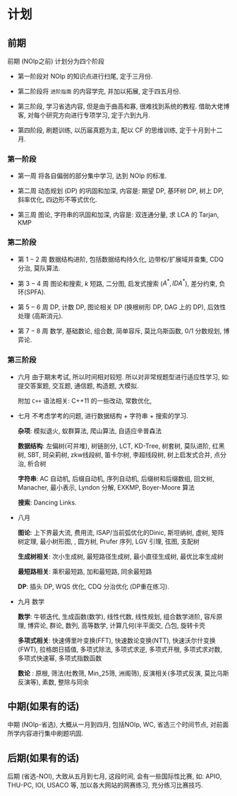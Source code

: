 # 计划

## 前期

前期 (NOIp之前) 计划分为四个阶段

* 第一阶段对 NOIp 的知识点进行扫尾, 定于三月份.

* 第二阶段将 `进阶指南` 的内容学完, 并加以拓展, 定于四五月份.

* 第三阶段, 学习省选内容, 但是由于曲高和寡, 很难找到系统的教程. 借助大佬博客, 对每个研究方向进行专项学习, 定于六到九月.

* 第四阶段, 刷题训练, 以历届真题为主, 配以 CF 的思维训练, 定于十月到十二月.

### 第一阶段

* 第一周
将各自偏弱的部分集中学习, 达到 NOIp 的标准.

* 第二周
动态规划 (DP) 的巩固和加深, 内容是: 期望 DP, 基环树 DP, 树上 DP, 斜率优化, 四边形不等式优化.

* 第三周
图论, 字符串的巩固和加深, 内容是: 双连通分量,  求 LCA 的 Tarjan, KMP

### 第二阶段

* 第 $1-2$ 周
数据结构进阶, 包括数据结构持久化, 边带权/扩展域并查集, CDQ 分治, 莫队算法.

* 第 $3-4$ 周
图论和搜索, $k$ 短路, 二分图, 启发式搜索 ($A^*, IDA^*$), 差分约束, 负环(SPFA).

* 第 $5-6$ 周
DP, 计数 DP, 图论相关 DP (换根树形 DP, DAG 上的 DP), 后效性处理 (高斯消元).

* 第 $7-8$ 周
数学, 基础数论, 组合数, 简单容斥, 莫比乌斯函数, $0/1$ 分数规划, 博弈论.

### 第三阶段

* 六月
  由于期末考试, 所以时间相对较短. 所以对非常规题型进行适应性学习, 如: 提交答案题, 交互题, 通信题, 构造题, 大模拟.

  附加 `C++` 语法相关: C++11 的一些改动, 常数优化, 

* 七月
  不考虑学考的问题, 进行数据结构 + 字符串 + 搜索的学习.

  **杂项**: 模拟退火, 蚁群算法, 爬山算法, 自适应辛普森法

  **数据结构**: 左偏树(可并堆), 树链剖分, LCT, KD-Tree, 树套树, 莫队进阶, 红黑树, SBT, 珂朵莉树, zkw线段树, 笛卡尔树, 李超线段树, 树上启发式合并, 点分治, 析合树

  **字符串**: AC 自动机, 后缀自动机, 序列自动机, 后缀树和后缀数组, 回文树, Manacher, 最小表示, Lyndon 分解, EXKMP, Boyer-Moore 算法

  **搜索**: Dancing Links.

* 八月
  
  **图论**: 上下界最大流, 费用流, ISAP/当前弧优化的Dinic, 斯坦纳树, 虚树, 矩阵树定理, 最小树形图, , 圆方树, Prufer 序列, LGV 引理, 弦图, 支配树
  
  **生成树相关**: 次小生成树, 最短路径生成树, 最小直径生成树, 最优比率生成树

  **最短路相关**: 乘积最短路, 加和最短路, 同余最短路
  
  **DP**: 插头 DP, WQS 优化, CDQ 分治优化 (DP重在练习).

* 九月
  数学

  **数学**: 牛顿迭代, 生成函数(数学), 线性代数, 线性规划, 组合数学进阶, 容斥原理, 博弈论, 群论, 数列, 高等数学, 计算几何(半平面交, 凸包, 旋转卡壳

  **多项式相关**: 快速傅里叶变换(FFT), 快速数论变换(NTT), 快速沃尔什变换(FWT), 拉格朗日插值, 多项式除法, 多项式求逆, 多项式开根, 多项式求对数, 多项式快速幂, 多项式指数函数

  **数论** : 原根, 筛法(杜教筛, Min_25筛, 洲阁筛), 反演相关(多项式反演, 莫比乌斯反演等), 素数, 整除与同余

## 中期(如果有的话)

中期 (NOIp-省选), 大概从一月到四月, 包括NOIp, WC, 省选三个时间节点, 对前面所学内容进行集中刷题巩固.

## 后期(如果有的话)

后期 (省选-NOI), 大致从五月到七月, 这段时间, 会有一些国际性比赛, 如: APIO, THU-PC, IOI, USACO 等, 加以各大网站的网赛练习, 充分练习比赛技巧.